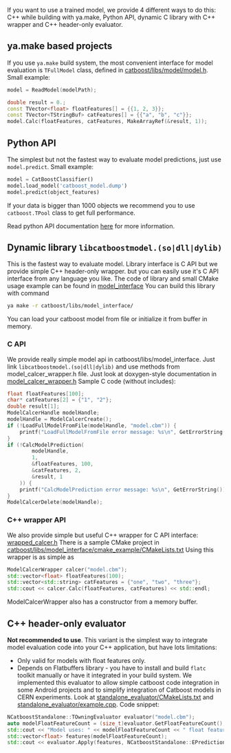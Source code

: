 If you want to use a trained model, we provide 4 different ways to do this: C++ while building with ya.make, Python API, dynamic C library with C++ wrapper and C++ header-only evaluator.

## ya.make based projects
If you use `ya.make` build system, the most convenient interface for model evaluation is ```TFullModel``` class, defined in [catboost/libs/model/model.h](https://github.com/catboost/catboost/tree/master/catboost/libs/model/model.h).
Small example:
```cpp
model = ReadModel(modelPath);

double result = 0.;
const TVector<float> floatFeatures[] = {{1, 2, 3}};
const TVector<TStringBuf> catFeatures[] = {{"a", "b", "c"}};
model.Calc(floatFeatures, catFeatures, MakeArrayRef(&result, 1));
```

## Python API
The simplest but not the fastest way to evaluate model predictions, just use ```model.predict```.
Small example: 
```python
model = CatBoostClassifier()
model.load_model('catboost_model.dump')
model.predict(object_features)
```
If your data is bigger than 1000 objects we recommend you to use ```catboost.TPool``` class to get full performance.

Read python API documentation [here](https://tech.yandex.com/catboost/doc/dg/concepts/python-usages-examples-docpage/) for more information.


## Dynamic library ```libcatboostmodel.(so|dll|dylib)```
This is the fastest way to evaluate model. Library interface is C API but we provide simple C++ header-only wrapper.
but you can easily use it's C API interface from any language you like.
The code of library and small CMake usage example can be found in [model_interface](https://github.com/catboost/catboost/tree/master/catboost/libs/model_interface)
You can build this library with command
```bash
ya make -r catboost/libs/model_interface/ 
```
You can load your catboost model from file or initialize it from buffer in memory.

### C API
We provide really simple model api in catboost/libs/model_interface. Just link ```libcatboostmodel.(so|dll|dylib)``` and use methods from model_calcer_wrapper.h file.
Just look at doxygen-style documentation in [model_calcer_wrapper.h](https://github.com/catboost/catboost/tree/master/catboost/libs/model_interface/model_calcer_wrapper.h)
Sample C code (without includes): 
```cpp
float floatFeatures[100];
char* catFeatures[2] = {"1", "2"};
double result[1];
ModelCalcerHandle modelHandle;
modelHandle = ModelCalcerCreate();
if (!LoadFullModelFromFile(modelHandle, "model.cbm")) {
    printf("LoadFullModelFromFile error message: %s\n", GetErrorString());
}
if (!CalcModelPrediction(
        modelHandle,
        1,
        &floatFeatures, 100,
        &catFeatures, 2,
        &result, 1
    )) {
    printf("CalcModelPrediction error message: %s\n", GetErrorString());
}
ModelCalcerDelete(modelHandle);
```
### C++ wrapper API
We also provide simple but useful C++ wrapper for C API interface: [wrapped_calcer.h](https://github.com/catboost/catboost/tree/master/catboost/libs/model_interface/wrapped_calcer.h)
There is a sample CMake project in [catboost/libs/model_interface/cmake_example/CMakeLists.txt](https://github.com/catboost/catboost/tree/master/catboost/libs/model_interface/cmake_example/CMakeLists.txt)
Using this wrapper is as simple as 
```cpp
ModelCalcerWrapper calcer("model.cbm");
std::vector<float> floatFeatures(100);
std::vector<std::string> catFeatures = {"one", "two", "three"};
std::cout << calcer.Calc(floatFeatures, catFeatures) << std::endl;
```
ModelCalcerWrapper also has a constructor from a memory buffer.

## C++ header-only evaluator
**Not recommended to use**. This variant is the simplest way to integrate model evaluation code into your C++ application, but have lots limitations:
* Only valid for models with float features only.
* Depends on Flatbuffers library - you have to install and build `flatc` toolkit manually or have it integrated in your build system.
We implemented this evaluator to allow simple catboost code integration in some Android projects and to simplify integration of Catboost models in CERN experiments.
Look at [standalone_evaluator/CMakeLists.txt](https://github.com/catboost/catboost/tree/master/catboost/libs/standalone_evaluator/CMakeLists.txt) and
[standalone_evaluator/example.cpp](https://github.com/catboost/catboost/tree/master/catboost/libs/standalone_evaluator/example.cpp).
Code snippet:
```cpp
NCatboostStandalone::TOwningEvaluator evaluator("model.cbm");
auto modelFloatFeatureCount = (size_t)evaluator.GetFloatFeatureCount();
std::cout << "Model uses: " << modelFloatFeatureCount << " float features" << std::endl;
std::vector<float> features(modelFloatFeatureCount);
std::cout << evaluator.Apply(features, NCatboostStandalone::EPredictionType::RawValue) << std::endl;
```
